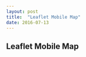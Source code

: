 ```yaml
---
layout: post
title:  "Leaflet Mobile Map"
date: 2016-07-13
---
```


<h2>Leaflet Mobile Map</h2>
<head>
  <meta charset="utf-8">
  <meta name="viewport" content="width=device-width, initial-scale=1.0, maximum-scale=1.0, user-scalable=no" />
  <link rel="stylesheet" href="https://cdnjs.cloudflare.com/ajax/libs/leaflet/0.7.7/leaflet.css">
  <script src="http://cdn.leafletjs.com/leaflet/v0.7.7/leaflet.js"></script>
</head>
<body>
  <div>
    <script type="text/javascript" src="/js/leaflet/leafletmap.js"></script>
  </div>
</body>

